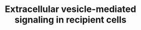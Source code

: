 ---
annotations:
- id: DOID:162
  parent: disease of cellular proliferation
  type: Disease Ontology
  value: cancer
- id: PW:0000003
  parent: signaling pathway
  type: Pathway Ontology
  value: signaling pathway
- id: DOID:863
  type: Disease Ontology
  value: nervous system disease
authors:
- Khanspers
- AlexanderPico
- Zari
- Susan
- Eweitz
citedin: ''
communities:
- ExRNA
- ONTOX
description: Protein sorting during formation of multivesicular bodies results in
  packaging of key molecules in exosomes. Exosomes bound-signaling ligands once released
  from host cells interacts with the receptors on the recipient cells to induce downstream
  signaling cascades pivotal in the initiation and progression of cancer. This horizontal
  transfer of proteomic content of exosomes can mediate signaling pathways including
  Wnt, PI3K and TGF-beta in recipient cells.  Proteins on this pathway have targeted
  assays available via the [https://assays.cancer.gov/available_assays?wp_id=WP2870
  CPTAC Assay Portal]
last-edited: 2024-05-23
ndex: 1dc644ad-8b66-11eb-9e72-0ac135e8bacf
organisms:
- Homo sapiens
redirect_from:
- /index.php/Pathway:WP2870
- /instance/WP2870
- /instance/WP2870_r129825
revision: r129825
schema-jsonld:
- '@context': https://schema.org/
  '@id': https://wikipathways.github.io/pathways/WP2870.html
  '@type': Dataset
  creator:
    '@type': Organization
    name: WikiPathways
  description: Protein sorting during formation of multivesicular bodies results in
    packaging of key molecules in exosomes. Exosomes bound-signaling ligands once
    released from host cells interacts with the receptors on the recipient cells to
    induce downstream signaling cascades pivotal in the initiation and progression
    of cancer. This horizontal transfer of proteomic content of exosomes can mediate
    signaling pathways including Wnt, PI3K and TGF-beta in recipient cells.  Proteins
    on this pathway have targeted assays available via the [https://assays.cancer.gov/available_assays?wp_id=WP2870
    CPTAC Assay Portal]
  keywords:
  - AKT1
  - APC
  - AXIN1
  - CD133
  - CTNNB1
  - DKK4
  - EGFR
  - ERBB2
  - HGF
  - HGFR
  - HRAS
  - KRAS
  - MFGE8
  - MTOR
  - NRAS
  - PI3K
  - RAF1
  - RTK
  - SMAD2
  - SMAD3
  - SMAD4
  - TGFA
  - TGFB1
  - TGFB2
  - TGFB3
  - TGFBR1
  - TGFBR2
  - TGFBR3
  - TSPAN8
  - WNT3A
  - WNT5A
  license: CC0
  name: Extracellular vesicle-mediated signaling in recipient cells
seo: CreativeWork
title: Extracellular vesicle-mediated signaling in recipient cells
wpid: WP2870
---